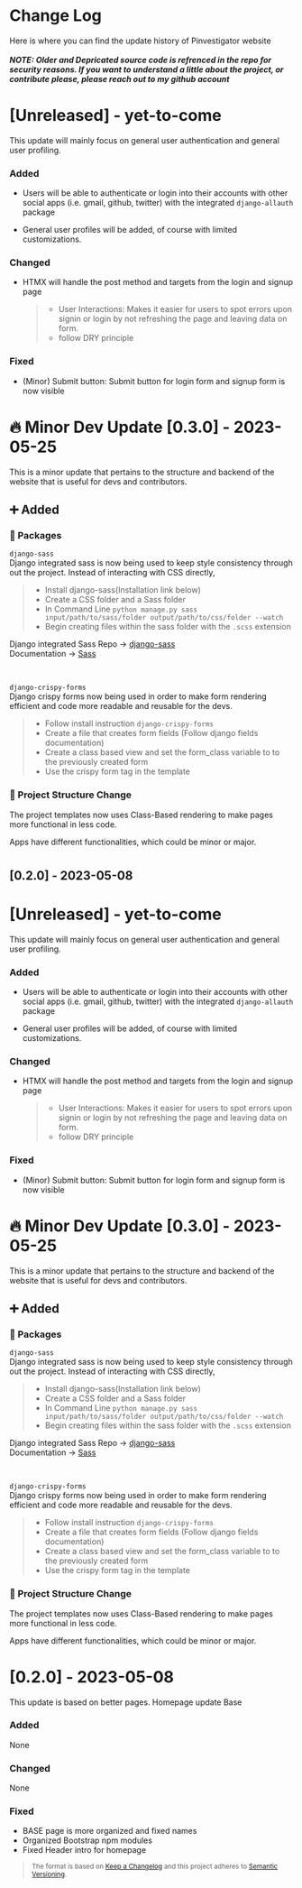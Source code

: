 # Change Log

Here is where you can find the update history of Pinvestigator website</br></br>
**_NOTE: Older and Depricated source code is refrenced in the repo for security reasons. If you want to understand a little about the project, or contribute please, please reach out to my github account_**

<!--## [Unreleased] - yyyy-mm-dd

Here we write upgrading notes for brands. It's a team effort to make them as
straightforward as possible.0

### Added

- [PROJECTNAME-XXXX](http://tickets.projectname.com/browse/PROJECTNAME-XXXX)
  MINOR Ticket title goes here.
- [PROJECTNAME-YYYY](http://tickets.projectname.com/browse/PROJECTNAME-YYYY)
  PATCH Ticket title goes here.

### Changed

### Fixed-->

# [Unreleased] - yet-to-come

This update will mainly focus on general user authentication and general user profiling.

### Added

- Users will be able to authenticate or login into their accounts with other social apps (i.e. gmail, github, twitter) with the integrated `django-allauth` package

- General user profiles will be added, of course with limited customizations.

### Changed

- HTMX will handle the post method and targets from the login and signup page

  > - User Interactions: Makes it easier for users to spot errors upon signin or login by not refreshing the page and leaving data on form.
  > - follow DRY principle

### Fixed

- (Minor) Submit button: Submit button for login form and signup form is now visible

# :fire: Minor Dev Update [0.3.0] - 2023-05-25

This is a minor update that pertains to the structure
and backend of the website that is useful for devs and contributors.</br>

## :heavy_plus_sign: Added

### :briefcase: Packages

`django-sass`</br>
Django integrated sass is now being used to keep style consistency
through out the project. Instead of interacting with CSS directly,

> - Install django-sass(Installation link below)
> - Create a CSS folder and a Sass folder
> - In Command Line `python manage.py sass input/path/to/sass/folder output/path/to/css/folder --watch`
> - Begin creating files within the sass folder with the `.scss` extension

Django integrated Sass Repo -> [django-sass](https://github.com/coderedcorp/django-sass)</br>
Documentation -> [Sass](https://sass-lang.com/)

</br>

`django-crispy-forms`</br>
Django crispy forms now being used in order to make form rendering efficient and code more readable and reusable for the devs.

> - Follow install instruction `django-crispy-forms`
> - Create a file that creates form fields (Follow django fields documentation)
> - Create a class based view and set the form_class variable to to the previously created form
> - Use the crispy form tag in the template

### :triangular_ruler: Project Structure Change

The project templates now uses Class-Based rendering to make pages more functional in less code.

Apps have different functionalities, which could be minor or major.

#

## [0.2.0] - 2023-05-08

# [Unreleased] - yet-to-come

This update will mainly focus on general user authentication and general user profiling.

### Added

- Users will be able to authenticate or login into their accounts with other social apps (i.e. gmail, github, twitter) with the integrated `django-allauth` package

- General user profiles will be added, of course with limited customizations.

### Changed

- HTMX will handle the post method and targets from the login and signup page

  > - User Interactions: Makes it easier for users to spot errors upon signin or login by not refreshing the page and leaving data on form.
  > - follow DRY principle

### Fixed

- (Minor) Submit button: Submit button for login form and signup form is now visible

# :fire: Minor Dev Update [0.3.0] - 2023-05-25

This is a minor update that pertains to the structure
and backend of the website that is useful for devs and contributors.</br>

## :heavy_plus_sign: Added

### :briefcase: Packages

`django-sass`</br>
Django integrated sass is now being used to keep style consistency
through out the project. Instead of interacting with CSS directly,

> - Install django-sass(Installation link below)
> - Create a CSS folder and a Sass folder
> - In Command Line `python manage.py sass input/path/to/sass/folder output/path/to/css/folder --watch`
> - Begin creating files within the sass folder with the `.scss` extension

Django integrated Sass Repo -> [django-sass](https://github.com/coderedcorp/django-sass)</br>
Documentation -> [Sass](https://sass-lang.com/)

</br>

`django-crispy-forms`</br>
Django crispy forms now being used in order to make form rendering efficient and code more readable and reusable for the devs.

> - Follow install instruction `django-crispy-forms`
> - Create a file that creates form fields (Follow django fields documentation)
> - Create a class based view and set the form_class variable to to the previously created form
> - Use the crispy form tag in the template

### :triangular_ruler: Project Structure Change

The project templates now uses Class-Based rendering to make pages more functional in less code.

Apps have different functionalities, which could be minor or major.</br>

# [0.2.0] - 2023-05-08

This update is based on better pages.
Homepage update
Base

### Added

None

### Changed

None

<!--- [PROJECTNAME-ZZZZ](http://tickets.projectname.com/browse/PROJECTNAME-ZZZZ)
  PATCH Drupal.org is now used for composer.-->

### Fixed

- BASE page is more organized and fixed names
- Organized Bootstrap npm modules
- Fixed Header intro for homepage

<!--## [1.2.4] - 2017-03-15

Here we would have the update steps for 1.2.4 for people to follow.

### Added

### Changed

- [PROJECTNAME-ZZZZ](http://tickets.projectname.com/browse/PROJECTNAME-ZZZZ)
  PATCH Drupal.org is now used for composer.

### Fixed

- [PROJECTNAME-TTTT](http://tickets.projectname.com/browse/PROJECTNAME-TTTT)
  PATCH Add logic to runsheet teaser delete to delete corresponding
  schedule cards.-->

> <sub>The format is based on [Keep a Changelog](http://keepachangelog.com/)
> and this project adheres to [Semantic Versioning](http://semver.org/).</sub>
